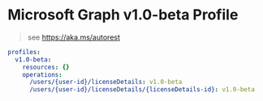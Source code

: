 # Microsoft Graph v1.0-beta Profile

> see https://aka.ms/autorest

``` yaml
profiles:
  v1.0-beta:
    resources: {}
    operations:
      /users/{user-id}/licenseDetails: v1.0-beta
      /users/{user-id}/licenseDetails/{licenseDetails-id}: v1.0-beta

```
